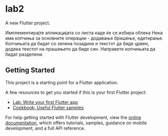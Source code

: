 
# lab2
A new Flutter project.




Имплементирајте апликацијата со листа каде ќе се избира облека Нека има копчиња за основните операции - додавање бришење, едитирање. Копчињата да бидат со зелена позадина и текстот да биде црвен, додека текстот на прашањето да биде син. Направете копчињата да бидат разделени.

## Getting Started

This project is a starting point for a Flutter application.

A few resources to get you started if this is your first Flutter project:

- [Lab: Write your first Flutter app](https://docs.flutter.dev/get-started/codelab)
- [Cookbook: Useful Flutter samples](https://docs.flutter.dev/cookbook)

For help getting started with Flutter development, view the
[online documentation](https://docs.flutter.dev/), which offers tutorials,
samples, guidance on mobile development, and a full API reference.
